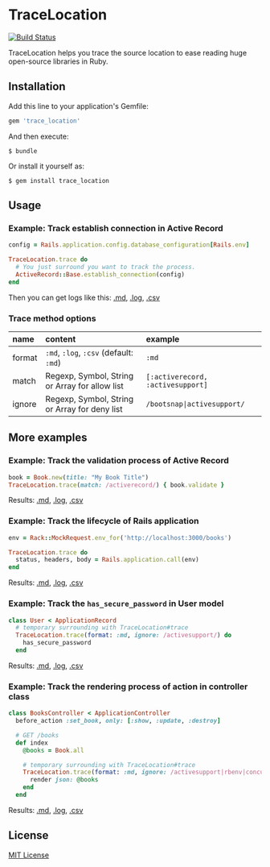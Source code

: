 # TraceLocation

[![Build Status](https://travis-ci.org/yhirano55/trace_location.svg?branch=master)](https://travis-ci.org/yhirano55/trace_location)

TraceLocation helps you trace the source location to ease reading huge open-source libraries in Ruby.

## Installation

Add this line to your application's Gemfile:

```ruby
gem 'trace_location'
```

And then execute:

    $ bundle

Or install it yourself as:

    $ gem install trace_location

## Usage

### Example: Track establish connection in Active Record

```ruby
config = Rails.application.config.database_configuration[Rails.env]

TraceLocation.trace do
  # You just surround you want to track the process.
  ActiveRecord::Base.establish_connection(config)
end
```

Then you can get logs like this: [.md](https://github.com/yhirano55/trace_location/blob/master/examples/active_record_establish_connection/result.md), [.log](https://github.com/yhirano55/trace_location/blob/master/examples/active_record_establish_connection/result.log), [.csv](https://github.com/yhirano55/trace_location/blob/master/examples/active_record_establish_connection/result.csv)

### Trace method options

| name | content | example |
|:-----|:--------|:--------|
| format | `:md`, `:log`, `:csv` (default: `:md`) | `:md` |
| match | Regexp, Symbol, String or Array for allow list | `[:activerecord, :activesupport]` |
| ignore | Regexp, Symbol, String or Array for deny list | `/bootsnap\|activesupport/` |

## More examples

### Example: Track the validation process of Active Record

```ruby
book = Book.new(title: "My Book Title")
TraceLocation.trace(match: /activerecord/) { book.validate }
```

Results: [.md](https://github.com/yhirano55/trace_location/blob/master/examples/active_record_validation_process/result.md), [.log](https://github.com/yhirano55/trace_location/blob/master/examples/active_record_validation_process/result.log), [.csv](https://github.com/yhirano55/trace_location/blob/master/examples/active_record_validation_process/result.csv)

### Example: Track the lifecycle of Rails application

```ruby
env = Rack::MockRequest.env_for('http://localhost:3000/books')

TraceLocation.trace do
  status, headers, body = Rails.application.call(env)
end
```

Results: [.md](https://github.com/yhirano55/trace_location/blob/master/examples/lifecycle_of_rails_application/result.md), [.log](https://github.com/yhirano55/trace_location/blob/master/examples/lifecycle_of_rails_application/result.log), [.csv](https://github.com/yhirano55/trace_location/blob/master/examples/lifecycle_of_rails_application/result.csv)

### Example: Track the `has_secure_password` in User model

```ruby
class User < ApplicationRecord
  # temporary surrounding with TraceLocation#trace
  TraceLocation.trace(format: :md, ignore: /activesupport/) do
    has_secure_password
  end
```

Results: [.md](https://github.com/yhirano55/trace_location/blob/master/examples/has_secure_password/result.md), [.log](https://github.com/yhirano55/trace_location/blob/master/examples/has_secure_password/result.log), [.csv](https://github.com/yhirano55/trace_location/blob/master/examples/has_secure_password/result.csv)

### Example: Track the rendering process of action in controller class

```ruby
class BooksController < ApplicationController
  before_action :set_book, only: [:show, :update, :destroy]

  # GET /books
  def index
    @books = Book.all

    # temporary surrounding with TraceLocation#trace
    TraceLocation.trace(format: :md, ignore: /activesupport|rbenv|concurrent-ruby/) do
      render json: @books
    end
  end
```

Results: [.md](https://github.com/yhirano55/trace_location/blob/master/examples/rendering_process/result.md), [.log](https://github.com/yhirano55/trace_location/blob/master/examples/rendering_process/result.log), [.csv](https://github.com/yhirano55/trace_location/blob/master/examples/rendering_process/result.csv)

## License

[MIT License](https://opensource.org/licenses/MIT)
